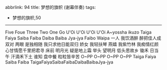 abbrlink: 94
title: 梦想的旗帜 (谢幕伴奏)
tags:
  - 梦想的旗帜,50
---
Five Foue Three Two One Go
U'Oi U'Oi U'Oi U'Oi
A~yossha ikuzo
Taiga Faiya Saiba Faiba Daiba Baiba Jya-jya
Faibo Waipa
一人 我饮酒醉
醉把佳人成双对
两眼 是独相随
我只求他日能双归
娇女 我轻扶琴
燕嬉 我紫竹林
我痴情红颜心甘情愿千里把君寻
床前 明月光 疑是地上霜
举头 望明月 低头思故乡
锄禾 日当午 汗滴禾下土
谁知 盘中餐 粒粒皆辛苦
O~PP O~PP
O~PP O~PP
Taiga Faiya Saiba Faiba
TaigaFaiyaSaibaFaibaDaibaBaibaJya-jya
